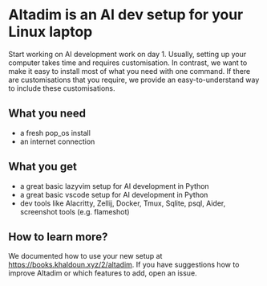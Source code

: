 # Altadim is an AI dev setup for your Linux laptop

Start working on AI development work on day 1.
Usually, setting up your computer takes time and requires customisation.
In contrast, we want to make it easy to install most of what you need with one command.
If there are customisations that you require,
we provide an easy-to-understand way to include these customisations.

## What you need

- a fresh pop_os install
- an internet connection

## What you get

- a great basic lazyvim setup for AI development in Python
- a great basic vscode setup for AI development in Python
- dev tools like Alacritty, Zellij, Docker, Tmux, Sqlite, psql,
  Aider, screenshot tools (e.g. flameshot)

## How to learn more?

We documented how to use your new setup at <https://books.khaldoun.xyz/2/altadim>.
If you have suggestions how to improve Altadim
or which features to add, open an issue.
